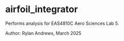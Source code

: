 # airfoil_integrator

Performs analysis for EAS4810C Aero Sciences Lab 5.

Author: Rylan Andrews, March 2025

